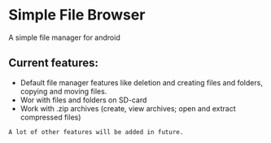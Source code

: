# Simple File Browser
A simple file manager for android
## Current features:
- Default file manager features like deletion and creating files and folders, copying and moving files.
- Wor with files and folders on SD-card
- Work with .zip archives (create, view archives; open and extract compressed files)

```A lot of other features will be added in future.```
